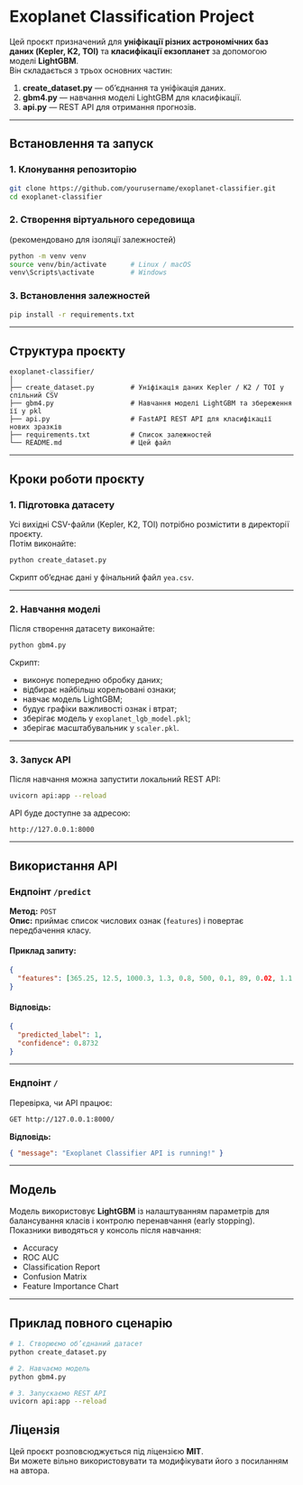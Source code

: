 # Exoplanet Classification Project

Цей проєкт призначений для **уніфікації різних астрономічних баз даних (Kepler, K2, TOI)** та **класифікації екзопланет** за допомогою моделі **LightGBM**.  
Він складається з трьох основних частин:
1. **create_dataset.py** — об’єднання та уніфікація даних.
2. **gbm4.py** — навчання моделі LightGBM для класифікації.
3. **api.py** — REST API для отримання прогнозів.

---

## Встановлення та запуск

### 1. Клонування репозиторію
```bash
git clone https://github.com/yourusername/exoplanet-classifier.git
cd exoplanet-classifier
```

### 2. Створення віртуального середовища
(рекомендовано для ізоляції залежностей)
```bash
python -m venv venv
source venv/bin/activate      # Linux / macOS
venv\Scripts\activate         # Windows
```

### 3. Встановлення залежностей
```bash
pip install -r requirements.txt
```

---

## Структура проєкту

```
exoplanet-classifier/
│
├── create_dataset.py         # Уніфікація даних Kepler / K2 / TOI у спільний CSV
├── gbm4.py                   # Навчання моделі LightGBM та збереження її у pkl
├── api.py                    # FastAPI REST API для класифікації нових зразків
├── requirements.txt          # Список залежностей
└── README.md                 # Цей файл
```

---

## Кроки роботи проєкту

### 1. Підготовка датасету
Усі вихідні CSV-файли (Kepler, K2, TOI) потрібно розмістити в директорії проєкту.  
Потім виконайте:
```bash
python create_dataset.py
```

Скрипт об’єднає дані у фінальний файл `yea.csv`.

---

### 2. Навчання моделі
Після створення датасету виконайте:
```bash
python gbm4.py
```

Скрипт:
- виконує попередню обробку даних;
- відбирає найбільш корельовані ознаки;
- навчає модель LightGBM;
- будує графіки важливості ознак і втрат;
- зберігає модель у `exoplanet_lgb_model.pkl`;
- зберігає масштабувальник у `scaler.pkl`.

---

### 3. Запуск API
Після навчання можна запустити локальний REST API:
```bash
uvicorn api:app --reload
```

API буде доступне за адресою:
```
http://127.0.0.1:8000
```

---

## Використання API

### Ендпоінт `/predict`
**Метод:** `POST`  
**Опис:** приймає список числових ознак (`features`) і повертає передбачення класу.

#### Приклад запиту:
```json
{
  "features": [365.25, 12.5, 1000.3, 1.3, 0.8, 500, 0.1, 89, 0.02, 1.1, 0.05, 5778, 1.0, 1.0, 4.4, 0.02, 4.6, 0]
}
```

#### Відповідь:
```json
{
  "predicted_label": 1,
  "confidence": 0.8732
}
```

---

### Ендпоінт `/`
Перевірка, чи API працює:
```bash
GET http://127.0.0.1:8000/
```
**Відповідь:**
```json
{ "message": "Exoplanet Classifier API is running!" }
```

---

## Модель
Модель використовує **LightGBM** із налаштуванням параметрів для балансування класів і контролю перенавчання (early stopping).  
Показники виводяться у консоль після навчання:
- Accuracy  
- ROC AUC  
- Classification Report  
- Confusion Matrix  
- Feature Importance Chart

---

## Приклад повного сценарію

```bash
# 1. Створюємо об’єднаний датасет
python create_dataset.py

# 2. Навчаємо модель
python gbm4.py

# 3. Запускаємо REST API
uvicorn api:app --reload
```


## Ліцензія
Цей проєкт розповсюджується під ліцензією **MIT**.  
Ви можете вільно використовувати та модифікувати його з посиланням на автора.
